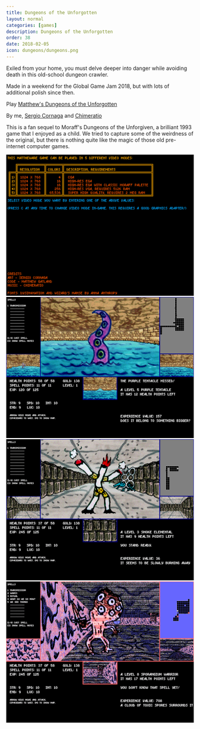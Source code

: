 ```yaml
---
title: Dungeons of the Unforgotten
layout: normal
categories: [games]
description: Dungeons of the Unforgotten
order: 38
date: 2018-02-05
icon: dungeons/dungeons.png
---
```


Exiled from your home, you must delve deeper into danger while avoiding death in this old-school dungeon crawler.

Made in a weekend for the Global Game Jam 2018, but with lots of additional polish since then.

<p>Play <a href="/ggj2018/">Matthew's Dungeons of the Unforgotten</a></p>

By me, [Sergio Cornaga](https://twitter.com/corneaga) and [Chimeratio](https://soundcloud.com/chimeratio)

This is a fan sequel to Moraff's Dungeons of the Unforgiven, a brilliant 1993 game that I enjoyed as a child. We tried to capture some of the weirdness of the original, but there is nothing quite like the magic of those old pre-internet computer games.

![](1.png)
![](2.png)
![](3.png)
![](4.png)